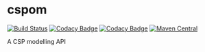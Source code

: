 cspom
=====

[![Build Status](https://travis-ci.org/concrete-cp/cspom.svg?branch=master)](https://travis-ci.org/concrete-cp/cspom)
[![Codacy Badge](https://api.codacy.com/project/badge/Grade/b89ba120b9ec4a9785f7b70d48a30bb8)](https://www.codacy.com/app/concrete-cp/cspom?utm_source=github.com&amp;utm_medium=referral&amp;utm_content=concrete-cp/cspom&amp;utm_campaign=Badge_Grade)
[![Codacy Badge](https://api.codacy.com/project/badge/Coverage/b89ba120b9ec4a9785f7b70d48a30bb8)](https://www.codacy.com/app/concrete-cp/cspom?utm_source=github.com&utm_medium=referral&utm_content=concrete-cp/cspom&utm_campaign=Badge_Coverage)
[![Maven Central](https://maven-badges.herokuapp.com/maven-central/fr.univ-valenciennes/cspom_2.12/badge.svg)](https://maven-badges.herokuapp.com/maven-central/fr.univ-valenciennes/cspom_2.12)

A CSP modelling API
